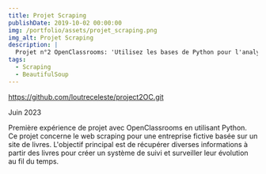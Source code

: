 ```yaml
---
title: Projet Scraping
publishDate: 2019-10-02 00:00:00
img: /portfolio/assets/projet_scraping.png
img_alt: Projet Scraping
description: |
  Projet n°2 OpenClassrooms: 'Utilisez les bases de Python pour l'analyse de marché'.
tags:
  - Scraping
  - BeautifulSoup
---
```


https://github.com/loutreceleste/project2OC.git

Juin 2023

Première expérience de projet avec OpenClassrooms en utilisant Python. Ce projet concerne le web scraping pour une entreprise fictive basée sur un site de livres. L'objectif principal est de récupérer diverses informations à partir des livres pour créer un système de suivi et surveiller leur évolution au fil du temps.
